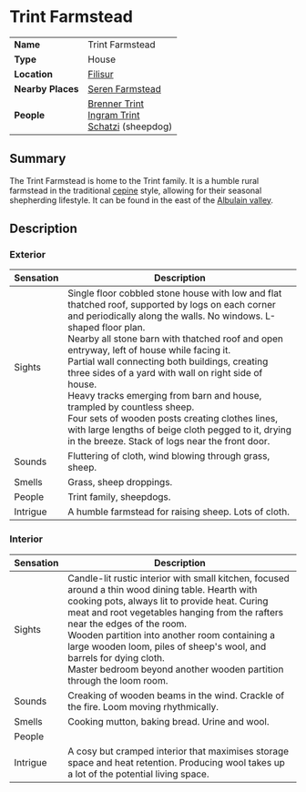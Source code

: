 # Trint Farmstead

|||
| --- | --- |
| **Name** | Trint Farmstead | place.4
| **Type** | House |
| **Location** | [Filisur](../../settlements/villages/filisur.md) |
| **Nearby Places** | [Seren Farmstead](seren-farmstead.md) |
| **People** | [Brenner Trint](../../../characters/brenner-trint.md)<br>[Ingram Trint](../../../characters/ingram-trint.md)<br>[Schatzi](../../../characters/schatzi.md) (sheepdog) |

## Summary

The Trint Farmstead is home to the Trint family. It is a humble rural farmstead in the traditional [cepine](../../../lineages/cepine.md) style, allowing for their seasonal shepherding lifestyle. It can be found in the east of the [Albulain valley](../../topography/valleys-plains-deserts/albulain-valley.md).

## Description

### Exterior

| Sensation | Description |
| ---- | --- |
| Sights | Single floor cobbled stone house with low and flat thatched roof, supported by logs on each corner and periodically along the walls. No windows. L-shaped floor plan.<br>Nearby all stone barn with thatched roof and open entryway, left of house while facing it.<br>Partial wall connecting both buildings, creating three sides of a yard with wall on right side of house.<br>Heavy tracks emerging from barn and house, trampled by countless sheep.<br>Four sets of wooden posts creating clothes lines, with large lengths of beige cloth pegged to it, drying in the breeze. Stack of logs near the front door. |
| Sounds | Fluttering of cloth, wind blowing through grass, sheep. |
| Smells | Grass, sheep droppings. |
| People | Trint family, sheepdogs. |
| Intrigue | A humble farmstead for raising sheep. Lots of cloth. |

### Interior

| Sensation | Description |
| ---- | --- |
| Sights | Candle-lit rustic interior with small kitchen, focused around a thin wood dining table. Hearth with cooking pots, always lit to provide heat. Curing meat and root vegetables hanging from the rafters near the edges of the room.<br>Wooden partition into another room containing a large wooden loom, piles of sheep's wool, and barrels for dying cloth.<br>Master bedroom beyond another wooden partition through the loom room. |
| Sounds | Creaking of wooden beams in the wind. Crackle of the fire. Loom moving rhythmically. |
| Smells | Cooking mutton, baking bread. Urine and wool. |
| People | |
| Intrigue | A cosy but cramped interior that maximises storage space and heat retention. Producing wool takes up a lot of the potential living space. |
